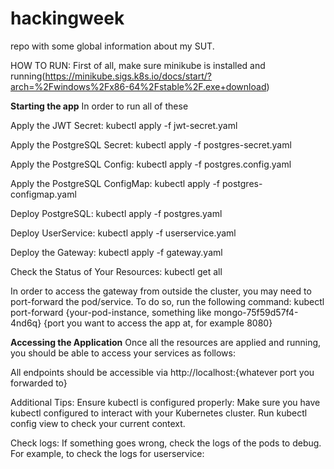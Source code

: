 # hackingweek
repo with some global information about my SUT. 


HOW TO RUN:
First of all, make sure minikube is installed and running(https://minikube.sigs.k8s.io/docs/start/?arch=%2Fwindows%2Fx86-64%2Fstable%2F.exe+download)

**Starting the app**
In order to run all of these

Apply the JWT Secret:
kubectl apply -f jwt-secret.yaml

Apply the PostgreSQL Secret:
kubectl apply -f postgres-secret.yaml

Apply the PostgreSQL Config:
kubectl apply -f postgres.config.yaml

Apply the PostgreSQL ConfigMap:
kubectl apply -f postgres-configmap.yaml

Deploy PostgreSQL:
kubectl apply -f postgres.yaml

Deploy UserService:
kubectl apply -f userservice.yaml

Deploy the Gateway:
kubectl apply -f gateway.yaml

Check the Status of Your Resources:
kubectl get all

In order to access the gateway from outside the cluster, you may need to port-forward the pod/service. To do so, run the following command: kubectl port-forward {your-pod-instance, something like mongo-75f59d57f4-4nd6q} {port you want to access the app at, for example 8080}

**Accessing the Application**
Once all the resources are applied and running, you should be able to access your services as follows:

All endpoints should be accessible via http://localhost:{whatever port you forwarded to}

Additional Tips:
Ensure kubectl is configured properly: Make sure you have kubectl configured to interact with your Kubernetes cluster. Run kubectl config view to check your current context.

Check logs: If something goes wrong, check the logs of the pods to debug. For example, to check the logs for userservice:
